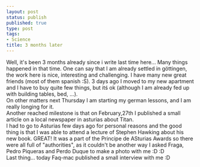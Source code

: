 ```yaml
--- 
layout: post
status: publish
published: true
type: post
tags: 
- Science
title: 3 months later
---
```

Well, it's been 3 months already since i write last time here... Many things happened in that time. One can say that I am already settled in göttingen, the work here is nice, interesting and challenging. I have many new great friends (most of them spanish :S). 3 days ago I moved to my new apartment and I have to buy quite few things, but itś ok (although I am already fed up with building tables, bed, ...).<br />On other matters next Thursday I am starting my german lessons, and I am really longing for it.<br />Another reached milestone is that on February,27th I published a small article on a local newspaper in asturias about  Titan.<br />I had to go to Asturias few days ago for personal reasons and the good thing is that I was able to attend a lecture of Stephen Hawking about his new book. GREAT! It was a part of the Principe de ASturias Awards so there were all full of "authorities", as it couldn't be another way I asked Fraga, Pedro Piqueras and Perdo Duque to make a photo with me :D :D<br />Last thing... today Faq-mac published a small interview with me :D
